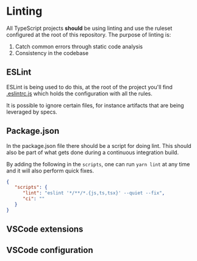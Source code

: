 # Linting

All TypeScript projects **should** be using linting and use the ruleset configured at the root of this
repository. The purpose of linting is:

1. Catch common errors through static code analysis
2. Consistency in the codebase

## ESLint

ESLint is being used to do this, at the root of the project you'll find [.eslintrc.js](../.eslintrc.js)
which holds the configuration with all the rules.

It is possible to ignore certain files, for instance artifacts that are being leveraged by specs.

## Package.json

In the package.json file there should be a script for doing lint. This should also be part of what gets
done during a continuous integration build.

By adding the following in the `scripts`, one can run `yarn lint` at any time and it will also perform
quick fixes.

```json
{
   "scripts": {
      "lint": "eslint '*/**/*.{js,ts,tsx}' --quiet --fix",
      "ci": ""
   }
}
```

## VSCode extensions

## VSCode configuration